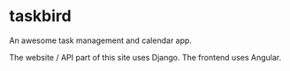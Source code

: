 # taskbird
An awesome task management and calendar app.

The website / API part of this site uses Django. The frontend uses Angular.
